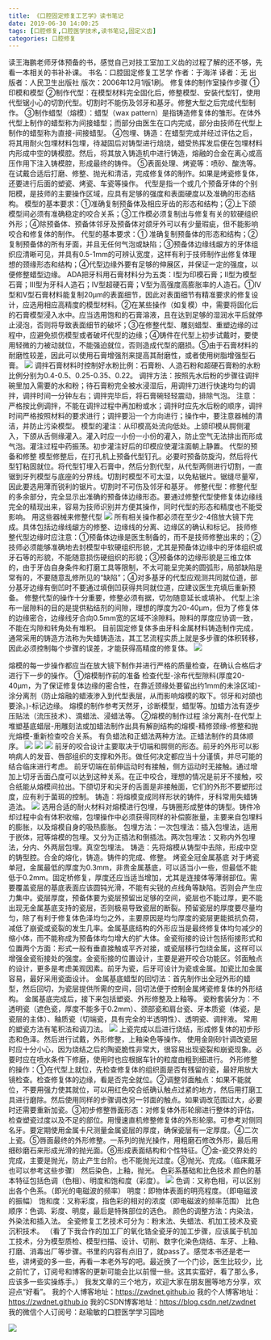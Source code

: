 ```yaml
---
title: 《口腔固定修复工艺学》读书笔记
date: 2019-06-30 14:00:25
tags: [口腔修复,口腔医学技术,读书笔记,固定义齿]
categories: 口腔修复
---
```

读王海鹏老师牙体预备的书，感觉自己对技工室加工义齿的过程了解的还不够，先看一本相关的书补补课。
书名：口腔固定修复工艺学
作者：于海洋
译者：无
出版者：人民卫生出版社
版次：2006年12月1版1刷。
修复体的制作室操作步骤
①印模和模型
②制作代型：在模型材料完全固化后，修整模型、安装代型钉，使用代型锯小心的切割代型。切割时不能伤及邻牙和基牙。修整大型之后完成代型制作。
③制作蜡型（熔模）：蜡型（wax pattern）是指铸造修复体的雏形。在体外代型上制作的蜡型称为间接蜡型；而部分由医生在口内完成，部分由技师在代型上制作的蜡型称为直接-间接蜡型。
④包埋、铸造：在蜡型完成并经过评估之后，将其用耐火包埋材料包埋，待凝固后对铸型进行焙烧，蜡受热挥发后便在包埋材料内形成中空的铸模腔。然后，将其放入铸造机中进行铸造，熔融的合金在离心或高压作用下注入铸模腔，形成最终的铸件。
⑤表面处理、烤瓷等：喷砂、酸洗等。在试戴合适后打磨、修整、抛光和清洁，完成修复体的制作。如果是烤瓷修复体，还要进行后面的塑瓷、烤瓷、车瓷等操作。
代型是指一个或几个预备牙体的个别阳模，是技师的主要操作区域，应具有足够的强度和表面硬度以及准确的形态结构。
模型的基本要求：①准确复制预备体及相应牙齿的形态和结构；②上下颌模型间必须有准确稳定的咬合关系；③工作模必须复制出与修复有关的软硬组织外形；④除预备体、预备体邻牙及预备体对颌牙外可以有少量瑕疵，但不能影响咬合和修复体的制作。
代型的基本要求：① 准确复制预备体的形态和结构；②复制预备体的所有牙面，并且无任何气泡或缺陷；③预备体边缘线龈方的牙体组织应清晰可见，并具有0.5-1mm的可辨认宽度，这样有利于技师制作出修复体理想的颈缘形态和结构；④代型边缘外要有足够的伸展区，并保证一定的强度，以便修整蜡型边缘。
ADA把牙科用石膏材料分为五类：Ⅰ型为印模石膏；Ⅱ型为模型石膏；Ⅲ型为牙科人造石；Ⅳ型超硬石膏；Ⅴ型为高强度高膨胀率的人造石。①Ⅳ型和Ⅴ型石膏材料能复制20μm的表面细节，因此对表面细节有精准要求的修复设计，应选用相应高精度的模型材料。②在某些操作（如复模）中，需要将固化后的石膏模型浸入水中。应当选用饱和的石膏溶液，且在达到足够的湿润水平后就停止浸泡，否则将导致表面细节的破坏；③在修整代型、雕刻蜡型、重塑边缘的过程中，应避免损伤模型或者破坏代型的边缘；④铸件在代型上初步试戴时，要使用轻微的力被动就位，不能强迫就位，否则造成代型的磨损。⑤由于石膏材料的耐磨性较差，因此可以使用石膏增强剂来提高其耐磨性，或者使用树脂增强型石膏。
![](https://zymblog-1258069789.cos.ap-chengdu.myqcloud.com/blog0145-kqjgx01/01.png)
调拌石膏材料时控制好水粉比例：石膏粉、人造石粉和超硬石膏粉的水粉比例分别为0.4-0.5、0.25-0.35、0.22。
调拌方法：按照先水后粉的步骤往调拌碗里加入需要的水和粉；待石膏粉完全被水浸湿后，用调拌刀进行快速均匀的调拌，调拌时间一分钟左右；调拌完毕后，将石膏碗轻轻震动，排除气泡。
注意：严格按比例调拌，不能在调拌过程中再加粉或水；调拌时应先水后粉的顺序，调拌时间严格按照材料的要求进行；调拌要沿一个方向进行；操作中，要注意器械的清洁，并防止污染模型。
模型的灌注：从印模高处流向低处。上颌印模从腭侧灌入，下颌从舌侧缘灌入。灌入时应一小份一小份的灌入，防止空气无法排出而形成气泡。灌注过程中药振荡。初步灌注好后的印模应使灌注面朝上静置。
代型的预备和修整
模型修整后，在打孔机上预备代型钉孔。必要时预备防旋沟，然后将代型钉粘固就位。将代型钉埋入石膏中，然后分割代型，从代型两侧进行切割，一直锯到牙列模型与底座的分界线。切割时模型不可太湿，以免粘锯片。锯缝尽量窄，因此要选用薄而锐利的锯片。切割时不可伤及邻牙和基牙。
修整代型：修整代型的多余部分，完全显示出准确的预备体边缘形态。要通过修整代型使修复体边缘线完全的精现出来，容易为技师识别并方便其操作，同时代型的形态和精度也不能受影响。
用这些器械来修整代型
![](https://zymblog-1258069789.cos.ap-chengdu.myqcloud.com/blog0145-kqjgx01/02.png)
所有相关操作都必须在至少2-4倍放大镜下完成。具体包括边缘线龈方的修整、边缘线的分离、边缘区的确认和标记。
技师修整代型边缘时应注意：①预备体边缘是医生制备的，而不是技师修整出来的；②技师必须能够准确地去封模型中软硬组织形貌，尤其是预备体边缘中的牙体组织或牙石等的形貌，不能随意损伤硬组织的形貌；③预备体的边缘形貌是三维立体的，由于牙齿自身条件和打磨工具等限制，不太可能呈完美的圆弧形，局部缺陷是常有的，不要随意乱修所见的“缺陷”；④对多基牙的代型应观测共同就位道，部分基牙边缘有倒凹时不要通过填倒凹获得共同就位道，应建议医生充填后重新预备。
修整代型的操作十分重要，修整必须有据，切勿随意延长或填补。
代型上涂布一层隙料的目的是提供粘结剂的间隙，理想的厚度为20-40μm，但为了修复体的边缘密合，边缘线牙合向0.5mm宽的区域不涂隙料。隙料的厚度应协调一致，不能在沟隙和转角处有堆积。
目前固定修复体多由牙科金属材料铸造制作完成，通常采用的铸造方法称为失蜡铸造法，其工艺流程实质上就是多步骤的体积转移，因此必须控制每个步骤的误差，才能获得高精度的修复体。
![](https://zymblog-1258069789.cos.ap-chengdu.myqcloud.com/blog0145-kqjgx01/03.png)

熔模的每一步操作都应当在放大镜下制作并进行严格的质量检查，在确认合格后才进行下一步的操作。
①熔模制作前的准备
检查代型-涂布代型隙料(厚度20-40μm，为了保证修复体边缘的密合性，在靠近颈缘处要留出约1mm的未涂区域)-涂分离剂（防止熔融的蜡液渗入到代型表层，从而影响熔模的取下。邻牙和对颌也要涂。)-标记边缘。
熔模的制作参考天然牙，诊断模型，蜡型等。加蜡方法有逐步压贴法（流压技术）、滴蜡法、浸蜡法等。
②熔模的制作过程
涂分离剂-在代型上堆塑基底蜡层-用雕刻法或加蜡法制作出具有解剖结构的熔模-精修颈缘-修整和抛光熔模-重新检查咬合关系。
有负蜡法和正蜡法两种方法。正蜡法制作的具体顺序。
![](https://zymblog-1258069789.cos.ap-chengdu.myqcloud.com/blog0145-kqjgx01/04.png)
![](https://zymblog-1258069789.cos.ap-chengdu.myqcloud.com/blog0145-kqjgx01/05.png)
![](https://zymblog-1258069789.cos.ap-chengdu.myqcloud.com/blog0145-kqjgx01/06.png)
前牙的咬合设计主要取决于切端和腭侧的形态。前牙的外形可以影响病人的发音、唇部组织的支撑和外形。做任何决定都应当十分谨慎，并尽可能的结合临床进行考虑。
前牙切端在前伸运动时有接触，侧方运动时无接触。通过增加上切牙舌面凸度可以达到这种关系。在正中咬合，理想的情况是前牙不接触，咬合纸能从熔模间拉出。下颌切牙和尖牙的舌面是非接触面，它们的外形不要塑形过度，应有利于菌斑的控制。
铸造：将熔模变成同样形状的铸件，牙科常用失蜡铸造法。
![](https://zymblog-1258069789.cos.ap-chengdu.myqcloud.com/blog0145-kqjgx01/07.png)
选用合适的耐火材料对熔模进行包埋，与铸圈形成整体的铸型。铸件冷却过程中会有体积收缩，包埋操作中必须获得同样的补偿膨胀量，主要来自包埋料的膨胀，以及熔模自身的吸热膨胀。
包埋方法：一次包埋法：插入包埋法，适用于嵌体，冠等熔模的包埋。又分为正插法和倒插法。两次包埋法：又称内外包埋法，分内、外两层包埋。真空包埋法。
铸造：先将熔模从铸型中去除，形成中空的铸型腔。合金的熔化，铸造。铸件的完成、修整。
烤瓷全冠金属基底
对于烤瓷单冠，金属最低的厚度为0.3mm，非贵金属基底，可以适当小一些，但最低不能低于0.2mm。固定桥修复，厚度还应当适当增加，尤其是连接体等薄弱部位。需要覆盖瓷层的基底表面应该圆钝光滑，不能有尖锐的点线角等缺陷。否则会产生应力集中。瓷层厚度，预备体要为瓷层预留出足够的空间，瓷层也不能过厚，更不能出现无金属基底支持的瓷层，否则极易导致瓷层的断裂。预留瓷层的厚度要尽量均匀，除了有利于修复体色泽均匀之外，主要原因是均匀厚度的瓷层更能抵抗负荷，减低了崩瓷或瓷裂的发生几率。金属基底结构的外形应当是最终修复体均匀减少的缩小体，而不能称成为预备体均匀增大的扩大体。金瓷衔接的设计包括衔接形式和位置两个方面：形式一般有垂直接触或平齐对接，或瓷层移行包绕金属，这样可以增强金瓷衔接处的强度。金瓷衔接的位置设计，主要是避开咬合功能区。邻面触点的设计，更多是考虑美观因素。前牙为瓷，后牙可设计为瓷或金属。加瓷比加金属容易，最好采用瓷面设计。
金属基底蜡型的回切法：首先制作出全冠外形的蜡型，然后回切，为瓷层提供所需的空间，回切法便于控制金属烤瓷修复体的外形结构。
金属基底完成后，接下来包括塑瓷、外形修整及上釉等。
瓷粉套装分为：不透明瓷（遮色瓷，厚度不能多于0.2mm）、颈部瓷和肩台瓷、牙本质瓷（体瓷，是瓷层的主体）、釉质瓷（切端瓷，具有完全的半透明性）、透明瓷、调拌液。
常用的塑瓷方法有笔积法和调刀法。
![](https://zymblog-1258069789.cos.ap-chengdu.myqcloud.com/blog0145-kqjgx01/08.png)
上瓷完成以后进行烧结，形成修复体的初步形态和色泽。然后进行试戴，外形修整，上釉染色等操作。
使用金刚砂针调改瓷层时应十分小心，因为烧结之后的陶瓷脆性非常大，很容易出现瓷裂和崩瓷现象。必要时应在喷水条件下修磨，使用时也应根据车针的粒度由粗到细进行。
外形修整的操作：①在代型上就位，先检查修复体的组织面是否有残留的瓷，最好用放大镜检查。检查修复体的边缘，看是否完全就位。②调整邻面触点：如果不能就位，不要用强力使其就位，可以用红色咬合纸确认触点过紧的地方，然后用打磨工具进行磨除。然后使用同样的步骤调改另一邻面的触点。如果调改范围过大，必要时还需要重新加瓷。③初步修整唇面形态：对修复体外形轮廓进行整体的评估，检查塑瓷过度以及不足的部位。用慢速直机修整修复体的外形轮廓。可参考对侧同名牙。要定期使用金属卡尺测量金属瓷层的厚度，确保瓷层有一定厚度。④二次上瓷。⑤唇面最终的外形修整。一系列的抛光操作，用粗磨石修改外形，最后用细砂磨石来形成光滑的抛光面。⑥形成表面结构和个性特征。⑦金-瓷交界处的完成，主要是抛光，防止产生台阶。也不能抛光过度。⑧抛光、完成。（临床戴牙也可以参考这些步骤）
然后染色，上釉，抛光。
色彩系基础和比色技术
颜色的基本特征包括色调（色相）、明度和饱和度（彩度）。
![](https://zymblog-1258069789.cos.ap-chengdu.myqcloud.com/blog0145-kqjgx01/09.png)
色调：又称色相，可以区别出各个色系。（即光的电磁波的频率）
明度：即物体表面的明亮程度。（即电磁波的振幅）
饱和度：又称彩度，指色彩的相对的浓度（即电磁波的频率范围）
比色顺序：色调、彩度、明度，最后是特殊部位的选色。
颜色的调整方法：内染法，外染法和插入法。
全瓷修复工艺技术可分为：粉末法、失蜡法、机加工技术及瓷沉积技术。
（看了下我合作的加工厂的氧化锆全瓷牙的加工步骤，应该属于机加工技术，分为模型质检、模型扫描、设计、切削、数字化染色烧结、车牙、上釉、打磨、消毒出厂等步骤。书里的内容有点旧了，就pass了。感觉本书还是老一些，讲烤瓷的多一些，再看一本老外写的吧。最近换了一个门诊，医生比较少，比之前忙了，订阅号和博客的更新可能会比以前慢一些。这其实蛮好，看了那么多，应该多一些实操练手。）
我发文章的三个地方，欢迎大家在朋友圈等地方分享，欢迎点“好看”。
我的个人博客地址：https://zwdnet.github.io
我的个人博客地址：https://zwdnet.github.io
我的CSDN博客地址：https://blog.csdn.net/zwdnet
我的微信个人订阅号：赵瑜敏的口腔医学学习园地

![](https://zymblog-1258069789.cos.ap-chengdu.myqcloud.com/other/wx.jpg)
